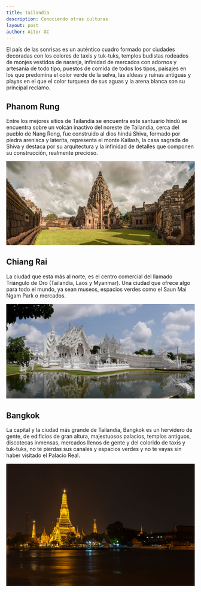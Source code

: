 ```yaml
---
title: Tailandia
description: Conociendo otras culturas
layout: post
author: Aitor GC
---
```


El país de las sonrisas es un auténtico cuadro formado por ciudades decoradas con los colores de taxis y tuk-tuks, templos budistas rodeados de monjes vestidos de naranja, infinidad de mercados con adornos y artesanía de todo tipo, puestos de comida de todos los tipos, paisajes en los que predomina el color verde de la selva, las aldeas y ruinas antiguas y playas en el que el color turquesa de sus aguas y la arena blanca son su principal reclamo.

## Phanom Rung

Entre los mejores sitios de Tailandia se encuentra este santuario hindú se encuentra sobre un volcán inactivo del noreste de Tailandia, cerca del pueblo de Nang Rong, fue construido al dios hindú Shiva, formado por piedra arenisca y laterita, representa el monte Kailash, la casa sagrada de Shiva y destaca por su arquitectura y la infinidad de detalles que componen su construcción, realmente precioso.

![Phanom Rung, Tailandia](/assets/images/tailandia/phanom_rung.jpg)

## Chiang Rai

La ciudad que esta más al norte, es el centro comercial del llamado Triángulo de Oro (Tailandia, Laos y Myanmar). Una ciudad que ofrece algo para todo el mundo, ya sean museos, espacios verdes como el Saun Mai Ngam Park o mercados.

![Chiang Rai, Tailandia](/assets/images/tailandia/chiang_rai.jpg)

## Bangkok

La capital y la ciudad más grande de Tailandia, Bangkok es un hervidero de gente, de edificios de gran altura, majestuosos palacios, templos antiguos, discotecas inmensas, mercados llenos de gente y del colorido de taxis y tuk-tuks, no te pierdas sus canales y espacios verdes y no te vayas sin haber visitado el Palacio Real.

![Bangkok, Tailandia](/assets/images/tailandia/bangkok.jpg)
